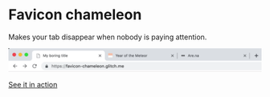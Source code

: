 Favicon chameleon
==================

Makes your tab disappear when nobody is paying attention.

![favicon chameleon](./favicon-chameleon.gif)

[See it in action](https://javierarce.github.io/favicon-chameleon)
